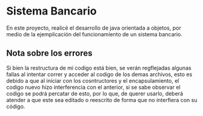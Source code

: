 # Sistema Bancario

En este proyecto, realicé el desarrollo de java orientada a objetos, por medio de la ejemplicación del funcionamiento de un sistema bancario.

## Nota sobre los errores

Si bien la restructura de mi codigo está bien, se verán regflejadas algunas fallas al intentar correr y acceder al codigo de los demas archivos, esto es debido a que al iniciar con los cosntructores y el encapsulamiento, el codigo nuevo hizo interferencia con el anterior, si se sabe observar el codigo se podrá percatar de esto, por lo que, de querer usarlo, deberá atender a que este sea editado o reescrito de forma que no interfiera con su código.
